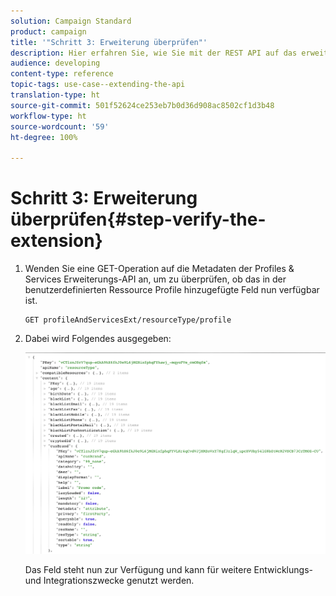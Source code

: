```yaml
---
solution: Campaign Standard
product: campaign
title: '"Schritt 3: Erweiterung überprüfen"'
description: Hier erfahren Sie, wie Sie mit der REST API auf das erweiterte Feld zugreifen können.
audience: developing
content-type: reference
topic-tags: use-case--extending-the-api
translation-type: ht
source-git-commit: 501f52624ce253eb7b0d36d908ac8502cf1d3b48
workflow-type: ht
source-wordcount: '59'
ht-degree: 100%

---
```



# Schritt 3: Erweiterung überprüfen{#step-verify-the-extension}

1. Wenden Sie eine GET-Operation auf die Metadaten der Profiles &amp; Services Erweiterungs-API an, um zu überprüfen, ob das in der benutzerdefinierten Ressource Profile hinzugefügte Feld nun verfügbar ist.

   ```
   GET profileAndServicesExt/resourceType/profile
   ```

1. Dabei wird Folgendes ausgegeben:

   ![](assets/extendpandsapiview.png)

   Das Feld steht nun zur Verfügung und kann für weitere Entwicklungs- und Integrationszwecke genutzt werden.

